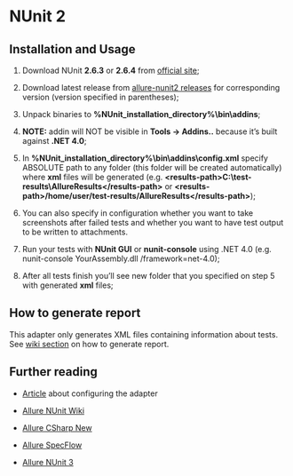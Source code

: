 # NUnit 2

## Installation and Usage

1.  Download NUnit **2.6.3** or **2.6.4** from [official site](http://www.nunit.org/);

2.  Download latest release from [allure-nunit2 releases](https://github.com/allure-framework/allure-nunit/releases)
    for corresponding version (version specified in parentheses);

3.  Unpack binaries to
    **%NUnit\_installation\_directory%\\bin\\addins**;

4.  **NOTE:** addin will NOT be visible in **Tools → Addins..** because
    it’s built against **.NET 4.0**;

5.  In **%NUnit\_installation\_directory%\\bin\\addins\\config.xml**
    specify ABSOLUTE path to any folder (this folder will be created
    automatically) where **xml** files will be generated (e.g.
    **&lt;results-path&gt;C:\\test-results\\AllureResults&lt;/results-path&gt;**
    or
    **&lt;results-path&gt;/home/user/test-results/AllureResults&lt;/results-path&gt;**);

6.  You can also specify in configuration whether you want to take
    screenshots after failed tests and whether you want to have test
    output to be written to attachments.

7.  Run your tests with **NUnit GUI** or **nunit-console** using .NET
    4.0 (e.g. nunit-console YourAssembly.dll /framework=net-4.0);

8.  After all tests finish you’ll see new folder that you specified on
    step 5 with generated **xml** files;

## How to generate report

This adapter only generates XML files containing information about
tests. See [wiki section](https://github.com/allure-framework/allure-core/wiki#generating-report)
on how to generate report.

## Further reading

-   [Article](http://ilya-murzinov.github.io/articles/allure-csharp/) about configuring the adapter

-   [Allure NUnit Wiki](https://github.com/allure-framework/allure-csharp-commons/wiki)

-   [Allure CSharp New](https://github.com/allure-framework/allure-csharp/wiki/Allure.Commons)

-   [Allure SpecFlow](https://github.com/allure-framework/allure-csharp/wiki/SpecFlow-Adapter)

-   [Allure NUnit 3](https://github.com/unickq/allure-nunit/wiki)
